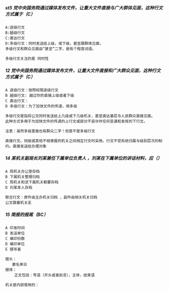 ##### st5 党中央国务院通过媒体发布文件，让重大文件直接与广大群体见面，这种行文方式属于（C）
    A:逐级行文
    B:越级行文
    C:直达行文
    D:多级行文：同时发送给上级，或下级，甚至跟群体见面，
    多级行文和群众见面由“甚至”二字，是有个程度词语。
    
    多级行文关注的是 同时性

##### 12 党中央国务院通过媒体发布文件，让重大文件直接和广大群众见面，这种行文方式属于（C）
    A 逐级行文：按照权限逐级行文
    B 越级行文: 越过你的直接上级或者下级
    C 直达行文：
    D 多级行文：为了加快文件的传递，用多级
    
    多级行文是指将公文同时发送给上几级或下几级机关，甚至直达基层与人民群众直接见面。
    此种方式多用于为加快文件的传递的上行文或部分不容许作任何变通和发挥的下行文。
    
    注意：虽然多级里面也有群众二字！但是不是多级行文
    
    直接行文。同级或其他不相隶属的机关之间相互行文时采用。行文不受系统归属与级别层次的制约。直接发送给办理对象



##### 14 某机关副局长刘某兼任下属单位负责人 ，刘某在下属单位的讲话材料，应（）
    A 局机关办公室存档
    B 下属机关整理归档
    C 局机关和该下属机关都要存档
    D 刘某本人存档
    
    联合行文：原件由主办机关归档 ，副件由相关机关归档
    公文跟着机关走

##### 15 简报的报尾（BC）
    A 印发时间
    B 发送单位
    C 编印份数
    D 编印单位
    E 撰写者
    
    报头：
       妻名单日
    报体：  
        正文包括：导语（开头或者前言），主体，结束语

    机关是内部使用的：        
                 











    